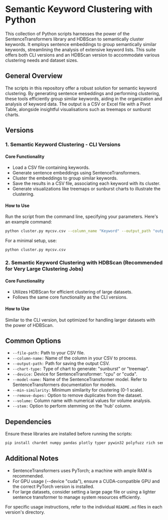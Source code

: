 # Semantic Keyword Clustering with Python

This collection of Python scripts harnesses the power of the SentenceTransformers library and HDBScan to semantically cluster keywords. It employs sentence embeddings to group semantically similar keywords, streamlining the analysis of extensive keyword lists. This suite offers both CLI versions and an HDBScan version to accommodate various clustering needs and dataset sizes.

## General Overview

The scripts in this repository offer a robust solution for semantic keyword clustering. By generating sentence embeddings and performing clustering, these tools efficiently group similar keywords, aiding in the organization and analysis of keyword data. The output is a CSV or Excel file with a Pivot Table, alongside insightful visualisations such as treemaps or sunburst charts.

## Versions

### 1. Semantic Keyword Clustering - CLI Versions

#### Core Functionality
- Load a CSV file containing keywords.
- Generate sentence embeddings using SentenceTransformers.
- Cluster the embeddings to group similar keywords.
- Save the results in a CSV file, associating each keyword with its cluster.
- Generate visualizations like treemaps or sunburst charts to illustrate the clustering.

#### How to Use
Run the script from the command line, specifying your parameters. Here's an example command:

```bash
python cluster.py mycsv.csv --column_name "Keyword" --output_path "output.csv" --chart_type "sunburst" --device "cpu" --model_name "all-MiniLM-L6-v2" --min_similarity 0.80 --remove_dupes True --volume "Volume" --stem True
```

For a minimal setup, use:

```bash
python cluster.py mycsv.csv
```

### 2. Semantic Keyword Clustering with HDBScan (Recommended for Very Large Clustering Jobs)

#### Core Functionality
- Utilizes HDBScan for efficient clustering of large datasets.
- Follows the same core functionality as the CLI versions.

#### How to Use
Similar to the CLI version, but optimized for handling larger datasets with the power of HDBScan.

## Common Options

- `--file-path:` Path to your CSV file.
- `--column-name:` Name of the column in your CSV to process.
- `--output-path:` Path for saving the output CSV.
- `--chart-type:` Type of chart to generate: "sunburst" or "treemap".
- `--device:` Device for SentenceTransformer: "cpu" or "cuda".
- `--model-name:` Name of the SentenceTransformer model. Refer to SentenceTransformers documentation for models.
- `--min-similarity:` Minimum similarity for clustering (0-1 scale).
- `--remove-dupes:` Option to remove duplicates from the dataset.
- `--volume:` Column name with numerical values for volume analysis.
- `--stem:` Option to perform stemming on the 'hub' column.

## Dependencies

Ensure these libraries are installed before running the scripts:

```bash
pip install chardet numpy pandas plotly typer pywin32 polyfuzz rich sentence_transformers
```

## Additional Notes

- SentenceTransformers uses PyTorch; a machine with ample RAM is recommended.
- For GPU usage (--device "cuda"), ensure a CUDA-compatible GPU and the correct PyTorch version is installed.
- For large datasets, consider setting a large page file or using a lighter sentence transformer to manage system resources efficiently.

For specific usage instructions, refer to the individual `README.md` files in each version's directory.
